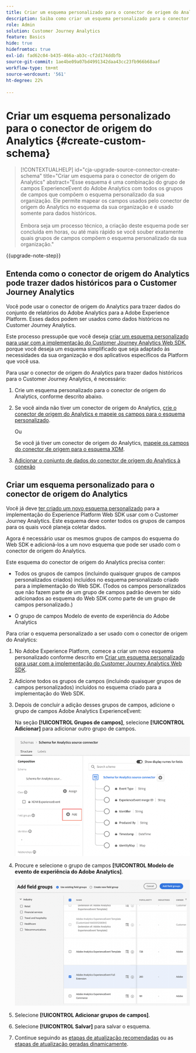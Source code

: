 ```yaml
---
title: Criar um esquema personalizado para o conector de origem do Analytics
description: Saiba como criar um esquema personalizado para o conector de origem do Analytics
role: Admin
solution: Customer Journey Analytics
feature: Basics
hide: true
hidefromtoc: true
exl-id: fad62c04-b435-466a-ab3c-cf2d174ddbfb
source-git-commit: 1ae4be09a07bd4991342daa43cc23fb966b68aaf
workflow-type: tm+mt
source-wordcount: '561'
ht-degree: 22%

---
```


# Criar um esquema personalizado para o conector de origem do Analytics {#create-custom-schema}

<!-- markdownlint-disable MD034 -->

>[!CONTEXTUALHELP]
>id="cja-upgrade-source-connector-create-schema"
>title="Criar um esquema para o conector de origem do Analytics"
>abstract="Esse esquema é uma combinação do grupo de campos ExperienceEvent do Adobe Analytics com todos os grupos de campos que compõem o esquema personalizado da sua organização. Ele permite mapear os campos usados pelo conector de origem do Analytics no esquema da sua organização e é usado somente para dados históricos.<br><br>Embora seja um processo técnico, a criação deste esquema pode ser concluída em horas, ou até mais rápido se você souber exatamente quais grupos de campos compõem o esquema personalizado da sua organização."

<!-- markdownlint-enable MD034 -->

{{upgrade-note-step}}

## Entenda como o conector de origem do Analytics pode trazer dados históricos para o Customer Journey Analytics

Você pode usar o conector de origem do Analytics para trazer dados do conjunto de relatórios do Adobe Analytics para a Adobe Experience Platform. Esses dados podem ser usados como dados históricos no Customer Journey Analytics.

Este processo pressupõe que você deseja [criar um esquema personalizado para usar com a implementação do Customer Journey Analytics Web SDK](/help/getting-started/cja-upgrade/cja-upgrade-schema-create.md), porque você deseja um esquema simplificado que seja adaptado às necessidades da sua organização e dos aplicativos específicos da Platform que você usa.

Para usar o conector de origem do Analytics para trazer dados históricos para o Customer Journey Analytics, é necessário:

1. Crie um esquema personalizado para o conector de origem do Analytics, conforme descrito abaixo.

1. Se você ainda não tiver um conector de origem do Analytics, [crie o conector de origem do Analytics e mapeie os campos para o esquema personalizado](/help/getting-started/cja-upgrade/cja-upgrade-source-connector.md).

   Ou

   Se você já tiver um conector de origem do Analytics, [mapeie os campos do conector de origem para o esquema XDM](/help/getting-started/cja-upgrade/cja-upgrade-from-source-connector.md).

1. [Adicionar o conjunto de dados do conector de origem do Analytics à conexão](/help/getting-started/cja-upgrade/cja-upgrade-source-connector-dataset.md)

## Criar um esquema personalizado para o conector de origem do Analytics

Você já deve [ter criado um novo esquema personalizado](/help/getting-started/cja-upgrade/cja-upgrade-schema-create.md) para a implementação do Experience Platform Web SDK usar com o Customer Journey Analytics. Este esquema deve conter todos os grupos de campos para os quais você planeja coletar dados.

Agora é necessário usar os mesmos grupos de campos do esquema do Web SDK e adicioná-los a um novo esquema que pode ser usado com o conector de origem do Analytics.

Este esquema do conector de origem do Analytics precisa conter:

* Todos os grupos de campos (incluindo quaisquer grupos de campos personalizados criados) incluídos no esquema personalizado criado para a implementação do Web SDK. (Todos os campos personalizados que não fazem parte de um grupo de campos padrão devem ter sido adicionados ao esquema do Web SDK como parte de um grupo de campos personalizado.)

* O grupo de campos Modelo de evento de experiência do Adobe Analytics

Para criar o esquema personalizado a ser usado com o conector de origem do Analytics:

1. No Adobe Experience Platform, comece a criar um novo esquema personalizado conforme descrito em [Criar um esquema personalizado para usar com a implementação do Customer Journey Analytics Web SDK](/help/getting-started/cja-upgrade/cja-upgrade-schema-create.md).

1. Adicione todos os grupos de campos (incluindo quaisquer grupos de campos personalizados) incluídos no esquema criado para a implementação do Web SDK.

1. Depois de concluir a adição desses grupos de campos, adicione o grupo de campos Adobe Analytics ExperienceEvent:

   Na seção **[!UICONTROL Grupos de campos]**, selecione **[!UICONTROL Adicionar]** para adicionar outro grupo de campos.

   ![Adicionar grupo de campos ao esquema](assets/schema-add-field-group.png)

1. Procure e selecione o grupo de campos **[!UICONTROL Modelo de evento de experiência do Adobe Analytics]**.

   ![Adicionar o grupo de campos Adobe Analytics ExperienceEvent](assets/schema-experienceevent.png)

1. Selecione **[!UICONTROL Adicionar grupos de campos]**.

1. Selecione **[!UICONTROL Salvar]** para salvar o esquema.

1. Continue seguindo as [etapas de atualização recomendadas](/help/getting-started/cja-upgrade/cja-upgrade-recommendations.md#recommended-upgrade-steps-for-most-organizations) ou as [etapas de atualização geradas dinamicamente](https://gigazelle.github.io/cja-ttv/).
